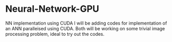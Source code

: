 # Neural-Network-GPU
NN implementation using CUDA
 I will be adding codes for implementation of an ANN paralleised using CUDA. Both will be working on some trivial image processing
 problem, ideal to try out the codes.
